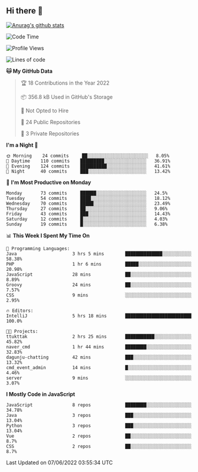## Hi there 👋

[![Anurag's github stats](https://github-readme-stats.vercel.app/api?username=Songwonseok)](https://github.com/anuraghazra/github-readme-stats)



<!--START_SECTION:waka-->
![Code Time](http://img.shields.io/badge/Code%20Time-1%2C528%20hrs%2040%20mins-blue)

![Profile Views](http://img.shields.io/badge/Profile%20Views-3-blue)

![Lines of code](https://img.shields.io/badge/From%20Hello%20World%20I%27ve%20Written-3%20Million%20lines%20of%20code-blue)

**🐱 My GitHub Data** 

> 🏆 18 Contributions in the Year 2022
 > 
> 📦 356.8 kB Used in GitHub's Storage 
 > 
> 🚫 Not Opted to Hire
 > 
> 📜 24 Public Repositories 
 > 
> 🔑 3 Private Repositories  
 > 
**I'm a Night 🦉** 

```text
🌞 Morning    24 commits     ██░░░░░░░░░░░░░░░░░░░░░░░   8.05% 
🌆 Daytime    110 commits    █████████░░░░░░░░░░░░░░░░   36.91% 
🌃 Evening    124 commits    ██████████░░░░░░░░░░░░░░░   41.61% 
🌙 Night      40 commits     ███░░░░░░░░░░░░░░░░░░░░░░   13.42%

```
📅 **I'm Most Productive on Monday** 

```text
Monday       73 commits     ██████░░░░░░░░░░░░░░░░░░░   24.5% 
Tuesday      54 commits     ████░░░░░░░░░░░░░░░░░░░░░   18.12% 
Wednesday    70 commits     █████░░░░░░░░░░░░░░░░░░░░   23.49% 
Thursday     27 commits     ██░░░░░░░░░░░░░░░░░░░░░░░   9.06% 
Friday       43 commits     ███░░░░░░░░░░░░░░░░░░░░░░   14.43% 
Saturday     12 commits     █░░░░░░░░░░░░░░░░░░░░░░░░   4.03% 
Sunday       19 commits     █░░░░░░░░░░░░░░░░░░░░░░░░   6.38%

```


📊 **This Week I Spent My Time On** 

```text
💬 Programming Languages: 
Java                     3 hrs 5 mins        ██████████████░░░░░░░░░░░   58.38% 
PHP                      1 hr 6 mins         █████░░░░░░░░░░░░░░░░░░░░   20.98% 
JavaScript               28 mins             ██░░░░░░░░░░░░░░░░░░░░░░░   8.89% 
Groovy                   24 mins             ██░░░░░░░░░░░░░░░░░░░░░░░   7.57% 
CSS                      9 mins              ░░░░░░░░░░░░░░░░░░░░░░░░░   2.95%

🔥 Editors: 
IntelliJ                 5 hrs 18 mins       █████████████████████████   100.0%

🐱‍💻 Projects: 
ttukttak                 2 hrs 25 mins       ███████████░░░░░░░░░░░░░░   45.82% 
naver_cmd                1 hr 44 mins        ████████░░░░░░░░░░░░░░░░░   32.83% 
dagunju-chatting         42 mins             ███░░░░░░░░░░░░░░░░░░░░░░   13.32% 
cmd_event_admin          14 mins             █░░░░░░░░░░░░░░░░░░░░░░░░   4.46% 
server                   9 mins              ░░░░░░░░░░░░░░░░░░░░░░░░░   3.07%

```

**I Mostly Code in JavaScript** 

```text
JavaScript               8 repos             ████████░░░░░░░░░░░░░░░░░   34.78% 
Java                     3 repos             ███░░░░░░░░░░░░░░░░░░░░░░   13.04% 
Python                   3 repos             ███░░░░░░░░░░░░░░░░░░░░░░   13.04% 
Vue                      2 repos             ██░░░░░░░░░░░░░░░░░░░░░░░   8.7% 
CSS                      2 repos             ██░░░░░░░░░░░░░░░░░░░░░░░   8.7%

```



 Last Updated on 07/06/2022 03:55:34 UTC
<!--END_SECTION:waka-->
